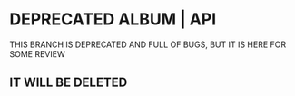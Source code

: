 # DEPRECATED ALBUM | API

THIS BRANCH IS DEPRECATED AND FULL OF BUGS, BUT IT IS HERE FOR SOME REVIEW

## IT WILL BE DELETED

